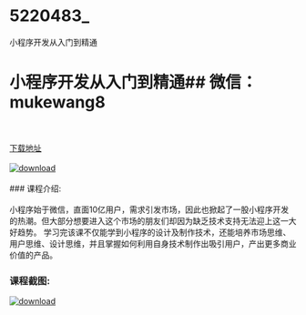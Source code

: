 # 5220483_
小程序开发从入门到精通
# 小程序开发从入门到精通## 微信：mukewang8
<br/></br>[下载地址](http://www.36tz.cn/article/5220483 "下载地址")
<br/></br>[![download](http://36tz.cn/muke_img/2021_07_1-48-300x123.png "下载地址")](http://www.36tz.cn/article/5220483 "下载地址")
<br/></br>### 课程介绍:<br/></br>小程序始于微信，直面10亿用户，需求引发市场，因此也掀起了一股小程序开发的热潮。但大部分想要进入这个市场的朋友们却因为缺乏技术支持无法迎上这一大好趋势。
学习完该课不仅能学到小程序的设计及制作技术，还能培养市场思维、用户思维、设计思维，并且掌握如何利用自身技术制作出吸引用户，产出更多商业价值的产品。

### 课程截图:
[![download](http://36tz.cn/muke_img/2021_07_2-45.png "下载地址")](http://www.36tz.cn/article/5220483 "下载地址")
